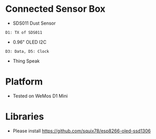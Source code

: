# Connected Sensor Box

- SDS011 Dust Sensor
```
D1: TX of SDS011
```
- 0.96" OLED I2C
```
D3: Data, D5: Clock
```
- Thing Speak

# Platform
- Tested on WeMos D1 Mini

# Libraries
- Please install https://github.com/squix78/esp8266-oled-ssd1306 
